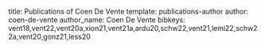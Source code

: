 title: Publications of Coen De Vente
template: publications-author
author: coen-de-vente
author_name: Coen De Vente
bibkeys: vent18,vent22,vent20a,xion21,vent21a,ardu20,schw22,vent21,lemi22,schw22a,vent20,gonz21,less20